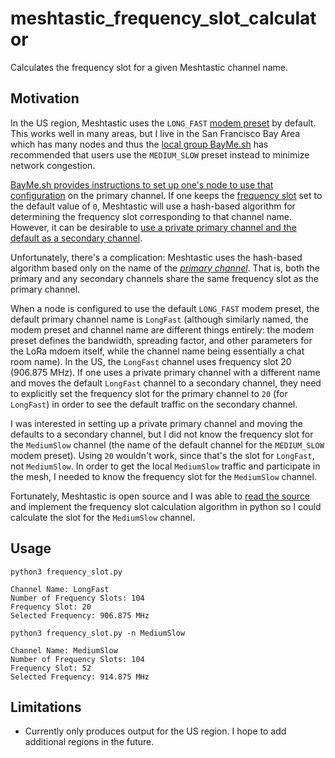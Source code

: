 # meshtastic_frequency_slot_calculator
Calculates the frequency slot for a given Meshtastic channel name.

## Motivation

In the US region, Meshtastic uses the `LONG_FAST` [modem preset](https://meshtastic.org/docs/configuration/radio/lora/#modem-preset) by default. This works well in many areas, but I live in the San Francisco Bay Area which has many nodes and thus the [local group BayMe.sh](https://bayme.sh/) has recommended that users use the `MEDIUM_SLOW` preset instead to minimize network congestion.

[BayMe.sh provides instructions to set up one's node to use that configuration](https://bayme.sh/docs/getting-started/recommended-settings/) on the primary channel. If one keeps the [frequency slot](https://meshtastic.org/docs/configuration/radio/lora/#frequency-slot) set to the default value of `0`, Meshtastic will use a hash-based algorithm for determining the frequency slot corresponding to that channel name. However, it can be desirable to [use a private primary channel and the default as a secondary channel](https://meshtastic.org/docs/configuration/tips/#creating-a-private-primary-with-default-secondary). 

Unfortunately, there's a complication: Meshtastic uses the hash-based algorithm based only on the name of the [*primary channel*](https://meshtastic.org/docs/configuration/radio/channels/). That is, both the primary and any secondary channels share the same frequency slot as the primary channel.

When a node is configured to use the default `LONG_FAST` modem preset, the default primary channel name is `LongFast` (although similarly named, the modem preset and channel name are different things entirely: the modem preset defines the bandwidth, spreading factor, and other parameters for the LoRa mdoem itself, while the channel name being essentially a chat room name). In the US, the `LongFast` channel uses frequency slot 20 (906.875 MHz). If one uses a private primary channel with a different name and moves the default `LongFast` channel to a secondary channel, they need to explicitly set the frequency slot for the primary channel to `20` (for `LongFast`) in order to see the default traffic on the secondary channel.

I was interested in setting up a private primary channel and moving the defaults to a secondary channel, but I did not know the frequency slot for the `MediumSlow` channel (the name of the default channel for the `MEDIUM_SLOW` modem preset). Using `20` wouldn't work, since that's the slot for `LongFast`, not `MediumSlow`. In order to get the local `MediumSlow` traffic and participate in the mesh, I needed to know the frequency slot for the `MediumSlow` channel.

Fortunately, Meshtastic is open source and I was able to [read the source](https://github.com/meshtastic/firmware/blob/f6ed10f3298abf6896892ca7906d3231c8b3f567/src/mesh/RadioInterface.cpp) and implement the frequency slot calculation algorithm in python so I could calculate the slot for the `MediumSlow` channel.

## Usage
```
python3 frequency_slot.py

Channel Name: LongFast
Number of Frequency Slots: 104
Frequency Slot: 20
Selected Frequency: 906.875 MHz
```

```
python3 frequency_slot.py -n MediumSlow

Channel Name: MediumSlow
Number of Frequency Slots: 104
Frequency Slot: 52
Selected Frequency: 914.875 MHz
```

## Limitations
- Currently only produces output for the US region. I hope to add additional regions in the future.